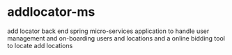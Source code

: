 # addlocator-ms
add locator back end spring micro-services application to handle user management and on-boarding users and locations and a online bidding tool to locate add locations
